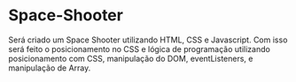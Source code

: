 # Space-Shooter
Será criado um Space Shooter utilizando HTML, CSS e Javascript. Com isso será feito o posicionamento no CSS e lógica de programação utilizando posicionamento com CSS, manipulação do DOM, eventListeners, e manipulação de Array.
